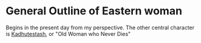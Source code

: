 # General Outline of Eastern woman
Begins in the present day from my perspective. The other central character is [Kadhutestash](http://www.indigenouspeople.net/corncere.htm), or "Old Woman who Never Dies"
